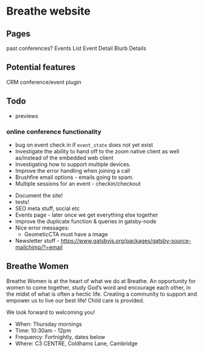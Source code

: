 # Breathe website

## Pages

past conferences?
Events List
Event Detail
Blurb
Details

## Potential features

CRM
conference/event plugin

## Todo

- previews

### online conference functionality

- bug on event check in if `event_state` does not yet exist
- Investigate the ability to hand off to the zoom native client as well as/instead of the embedded web client
- Investigating how to support multiple devices.
- Improve the error handling when joining a call
- Brushfire email options - emails going to spam.
- Multiple sessions for an event - checkin/checkout

* Document the site!
* tests!
* SEO meta stuff, social etc
* Events page - later once we get everything else together
* improve the duplicate function & queries in gatsby-node
* Nice error messages:
  - GeometicCTA must have a image
* Newsletter stuff - https://www.gatsbyjs.org/packages/gatsby-source-mailchimp/?=email

## Breathe Women

Breathe Women is at the heart of what we do at Breathe. An opportunity for women to come together, study God’s word and encourage each other, in the midst of what is often a hectic life. Creating a community to support and empower us to live our best life! Child care is provided.

We look forward to welcoming you!

- When: Thursday mornings
- Time: 10:30am - 12pm
- Frequency: Fortnightly, dates below
- Where: C3 CENTRE, Coldhams Lane, Cambridge
